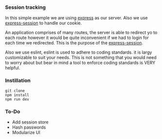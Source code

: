 ### Session tracking

In this simple example we are using [express](https://www.npmjs.com/package/express) as our server. Also we use [express-session](https://www.npmjs.com/package/express-session) to handle our cookie. 

An application comprises of many routes, the server is able to redirect yo to each route however it would be quite inconvenient if we had to login for each time we redirected. This is the purpose of the [express-session](https://www.npmjs.com/package/). 

Also we use eslint, eslint is used to adhere to coding standards. it is largy customizable to suit your needs. This is not something that you would need to worry about but bear in mind a tool to enforce coding standards is VERY helpful. 

### Instillation 
`git clone` <br>
`npm install`<br>
`npm run dev`

### To-Do 
- Add session store 
- Hash passwords 
- Modularize UI
